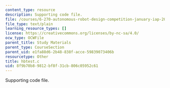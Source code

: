 ```yaml
---
content_type: resource
description: Supporting code file.
file: /courses/6-270-autonomous-robot-design-competition-january-iap-2005/8f9b70b89812bf8f31cb806c05952c61_hbtest.c
file_type: text/plain
learning_resource_types: []
license: https://creativecommons.org/licenses/by-nc-sa/4.0/
ocw_type: OCWFile
parent_title: Study Materials
parent_type: CourseSection
parent_uid: e1fa88d6-2b48-838f-acce-59839073406b
resourcetype: Other
title: hbtest.c
uid: 8f9b70b8-9812-bf8f-31cb-806c05952c61
---
```

Supporting code file.